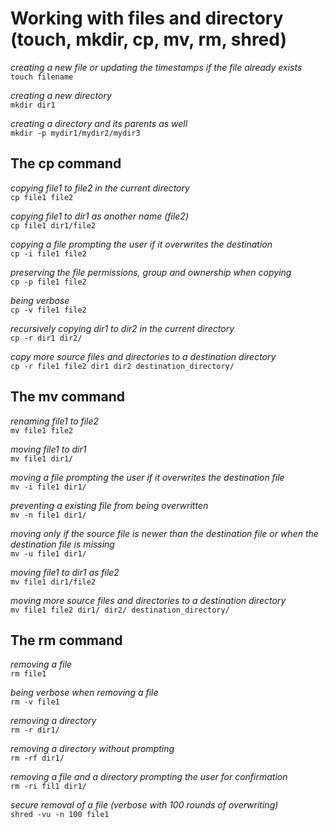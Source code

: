# Working with files and directory (touch, mkdir, cp, mv, rm, shred)

_creating a new file or updating the timestamps if the file already exists_  
`touch filename`

_creating a new directory_  
`mkdir dir1`

_creating a directory and its parents as well_  
`mkdir -p mydir1/mydir2/mydir3`

## The cp command

_copying file1 to file2 in the current directory_  
`cp file1 file2`

_copying file1 to dir1 as another name (file2)_  
`cp file1 dir1/file2`

_copying a file prompting the user if it overwrites the destination_  
`cp -i file1 file2`

_preserving the file permissions, group and ownership when copying_  
`cp -p file1 file2`

_being verbose_  
`cp -v file1 file2`

_recursively copying dir1 to dir2 in the current directory_  
`cp -r dir1 dir2/`

_copy more source files and directories to a destination directory_  
`cp -r file1 file2 dir1 dir2 destination_directory/`

## The mv command

_*renaming file1 to file2*_  
`mv file1 file2`

_*moving file1 to dir1*_  
`mv file1 dir1/`

_*moving a file prompting the user if it overwrites the destination file*_  
`mv -i file1 dir1/`

_*preventing a existing file from being overwritten*_  
`mv -n file1 dir1/`

_*moving only if the source file is newer than the destination file or when the destination file is missing*_  
`mv -u file1 dir1/`

_*moving file1 to dir1 as file2*_  
`mv file1 dir1/file2`

_*moving more source files and directories to a destination directory*_  
`mv file1 file2 dir1/ dir2/ destination_directory/`

## The rm command

_removing a file_  
`rm file1`

_being verbose when removing a file_  
`rm -v file1`

_removing a directory_  
`rm -r dir1/`

_removing a directory without prompting_  
`rm -rf dir1/`

_removing a file and a directory prompting the user for confirmation_  
`rm -ri fil1 dir1/`

_secure removal of a file (verbose with 100 rounds of overwriting)_  
`shred -vu -n 100 file1`
